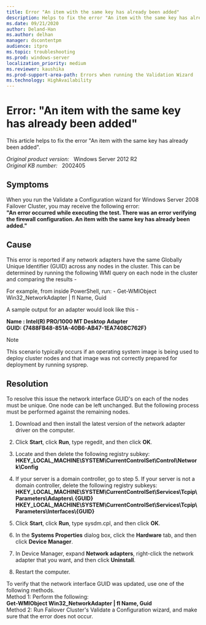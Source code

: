 ```yaml
---
title: Error "An item with the same key has already been added" 
description: Helps to fix the error "An item with the same key has already been added"
ms.date: 09/21/2020
author: Deland-Han
ms.author: delhan 
manager: dscontentpm
audience: itpro
ms.topic: troubleshooting
ms.prod: windows-server
localization_priority: medium
ms.reviewer: kaushika
ms.prod-support-area-path: Errors when running the Validation Wizard
ms.technology: HighAvailability
---
```

# Error: "An item with the same key has already been added"

This article helps to fix the error "An item with the same key has already been added".

_Original product version:_ &nbsp; Windows Server 2012 R2  
_Original KB number:_ &nbsp; 2002405

## Symptoms

When you run the Validate a Configuration wizard for Windows Server 2008 Failover Cluster, you may receive the following error:  
 **"An error occurred while executing the test.  There was an error verifying the firewall configuration.  An item with the same key has already been added."**  

## Cause

This error is reported if any network adapters have the same Globally Unique Identifier (GUID) across any nodes in the cluster.  This can be determined by running the following WMI query on each node in the cluster and comparing the results -  

For example, from inside PowerShell, run: - Get-WMIObject Win32_NetworkAdapter | fl Name, Guid  

A sample output for an adapter would look like this -  

 **Name : Intel(R) PRO/1000 MT Desktop Adapter  
GUID: {7488FB48-851A-40B6-AB47-1EA7408C762F}** 
 
>[!Note]
 This scenario typically occurs if an operating system image is being used to deploy cluster nodes and that image was not correctly prepared for deployment by running sysprep.

## Resolution

To resolve this issue the network interface GUID's on each of the nodes must be unique. One node can be left unchanged. But the following process must be performed against the remaining nodes.  

1. Download and then install the latest version of the network adapter driver on the computer.
2. Click **Start**, click **Run**, type regedit, and then click **OK**.
3. Locate and then delete the following registry subkey: 
  **HKEY_LOCAL_MACHINE\SYSTEM\CurrentControlSet\Control\Network\Config**  

4. If your server is a domain controller, go to step 5. If your server is not a domain controller, delete the following registry subkeys:  
 **HKEY_LOCAL_MACHINE\SYSTEM\CurrentControlSet\Services\Tcpip\Parameters\Adapters\ {GUID}**  
 **HKEY_LOCAL_MACHINE\SYSTEM\CurrentControlSet\Services\Tcpip\Parameters\Interfaces\\{GUID}**  
5. Click **Start**, click **Run**, type sysdm.cpl, and then click **OK**.
6. In the **Systems Properties** dialog box, click the **Hardware** tab, and then click **Device Manager**.
7. In Device Manager, expand **Network adapters**, right-click the network adapter that you want, and then click **Uninstall**.
8. Restart the computer.  

To verify that the network interface GUID was updated, use one of the following methods.  
Method 1: Perform the following:  
**Get-WMIObject Win32_NetworkAdapter | fl Name, Guid**  
Method 2: Run Failover Cluster's Validate a Configuration wizard, and make sure that the error does not occur.
